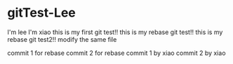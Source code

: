 # gitTest-Lee
I'm lee
I'm xiao
this is my first git test!!
this is my rebase git test!!
this is my rebase git test2!!
modify the same file


commit 1 for rebase
commit 2 for rebase
commit 1 by xiao
commit 2 by xiao

